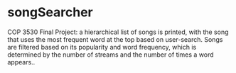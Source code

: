 # songSearcher
COP 3530 Final Project: a hierarchical list of songs is printed, with the song that uses the most frequent word at the top based on user-search. Songs are filtered based on its popularity and word frequency, which is determined by the number of streams and the number of times a word appears..
